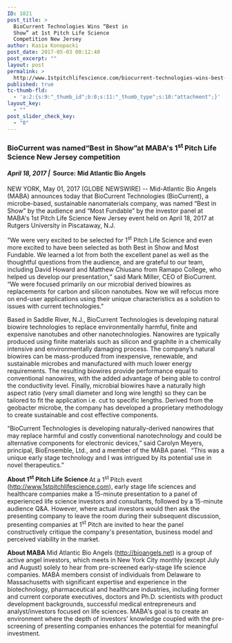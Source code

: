 ```yaml
---
ID: 1821
post_title: >
  BioCurrent Technologies Wins “Best in
  Show” at 1st Pitch Life Science
  Competition New Jersey
author: Kasia Konopacki
post_date: 2017-05-03 00:12:40
post_excerpt: ""
layout: post
permalink: >
  http://www.1stpitchlifescience.com/biocurrent-technologies-wins-best-in-show-at-1st-pitch-life-science-competition-new-jersey/
published: true
tc-thumb-fld:
  - 'a:2:{s:9:"_thumb_id";b:0;s:11:"_thumb_type";s:10:"attachment";}'
layout_key:
  - ""
post_slider_check_key:
  - "0"
---
```

<h3 align="left">BioCurrent was named“Best in Show”at MABA's 1<sup>st </sup>Pitch Life Science New Jersey competition</h3>
<div>
<h4 class="subheadline"><em><time datetime="2016-12-13T14:45:00Z">April 18, 2017 |  </time></em><strong>Source:</strong><span style="font-weight: inherit;"> Mid Atlantic Bio Angels</span></h4>
</div>
<p align="left">NEW YORK, May 01, 2017 (GLOBE NEWSWIRE) -- Mid-Atlantic Bio Angels (MABA) announces today that BioCurrent Technologies (BioCurrent), a microbe-based, sustainable nanomaterials company, was named “Best in Show” by the audience and “Most Fundable” by the investor panel at MABA's 1st Pitch Life Science New Jersey event held on April 18, 2017 at Rutgers University in Piscataway, N.J.</p>
"We were very excited to be selected for 1<sup>st</sup> Pitch Life Science and even more excited to have been selected as both Best in Show and Most Fundable. We learned a lot from both the excellent panel as well as the thoughtful questions from the audience, and are grateful to our team, including David Howard and Matthew Chiusano from Ramapo College, who helped us develop our presentation,” said Mark Miller, CEO of BioCurrent. “We were focused primarily on our microbial derived biowires as replacements for carbon and silicon nanotubes. Now we will refocus more on end-user applications using their unique characteristics as a solution to issues with current technologies."

Based in Saddle River, N.J., BioCurrent Technologies is developing natural biowire technologies to replace environmentally harmful, finite and expensive nanotubes and other nanotechnologies. Nanowires are typically produced using finite materials such as silicon and graphite in a chemically intensive and environmentally damaging process. The company’s natural biowires can be mass-produced from inexpensive, renewable, and sustainable microbes and manufactured with much lower energy requirements. The resulting biowires provide performance equal to conventional nanowires, with the added advantage of being able to control the conductivity level. Finally, microbial biowires have a naturally high aspect ratio (very small diameter and long wire length) so they can be tailored to fit the application i.e. cut to specific lengths. Derived from the geobacter microbe, the company has developed a proprietary methodology to create sustainable and cost effective components.

“BioCurrent Technologies is developing naturally-derived nanowires that may replace harmful and costly conventional nanotechnology and could be alternative components for electronic devices,” said Carolyn Meyers, principal, BioEnsemble, Ltd., and a member of the MABA panel.  “This was a unique early stage technology and I was intrigued by its potential use in novel therapeutics.”

<strong>About 1<sup>st</sup> Pitch Life Science
</strong>At a 1<sup>st </sup>Pitch event (<a title="" href="https://www.globenewswire.com/Tracker?data=BaCQ5L8CF-a2T7W_XdvfD7O1tV2BOdKRY4l1l1VZnzfhxis-nSOUEH0tDt5aY2mitpx_zIYdjS5ULW9gw4MLoGKnrIGEAJAfF5F9NvFPx8aJM2GkuLe8lTxatXS4qzxc" target="_blank" rel="nofollow noopener noreferrer">http://www.1stpitchlifescience.com</a>), early stage life sciences and healthcare companies make a 15-minute presentation to a panel of experienced life science investors and consultants, followed by a 15-minute audience Q&amp;A. However, where actual investors would then ask the presenting company to leave the room during their subsequent discussion, presenting companies at 1<sup>st</sup> Pitch are invited to hear the panel constructively critique the company's presentation, business model and perceived viability in the market.

<strong>About MABA
</strong>Mid Atlantic Bio Angels (<a title="" href="https://www.globenewswire.com/Tracker?data=BaCQ5L8CF-a2T7W_XdvfD1UDj-i8uEzxeEuomro-EVF3g_lDj7-RF7xMpiXcUDMMaVJ_1M5xygcAjM18VizM5A==" target="_blank" rel="nofollow noopener noreferrer">http://bioangels.net</a>) is a group of active angel investors, which meets in New York City monthly (except July and August) solely to hear from pre-screened early-stage life science companies. MABA members consist of individuals from Delaware to Massachusetts with significant expertise and experience in the biotechnology, pharmaceutical and healthcare industries, including former and current corporate executives, doctors and Ph.D. scientists with product development backgrounds, successful medical entrepreneurs and analyst/investors focused on life sciences. MABA's goal is to create an environment where the depth of investors' knowledge coupled with the pre-screening of presenting companies enhances the potential for meaningful investment.